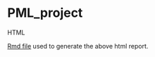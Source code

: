 # PML_project

HTML

[Rmd file](https://github.com/zchen2015/PML_project/blob/master/pml_proj.Rmd) used to generate the above html report.



